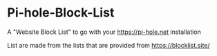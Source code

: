 # Pi-hole-Block-List
A "Website Block List"  to go with your https://pi-hole.net installation

List are made from the lists that are provided from https://blocklist.site/

